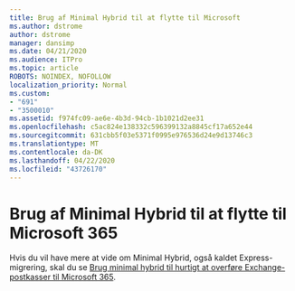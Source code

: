 ```yaml
---
title: Brug af Minimal Hybrid til at flytte til Microsoft
ms.author: dstrome
author: dstrome
manager: dansimp
ms.date: 04/21/2020
ms.audience: ITPro
ms.topic: article
ROBOTS: NOINDEX, NOFOLLOW
localization_priority: Normal
ms.custom:
- "691"
- "3500010"
ms.assetid: f974fc09-ae6e-4b3d-94cb-1b1021d2ee31
ms.openlocfilehash: c5ac824e138332c596399132a8845cf17a652e44
ms.sourcegitcommit: 631cbb5f03e5371f0995e976536d24e9d13746c3
ms.translationtype: MT
ms.contentlocale: da-DK
ms.lasthandoff: 04/22/2020
ms.locfileid: "43726170"
---
```

# <a name="using-minimal-hybrid-to-move-to-microsoft-365"></a>Brug af Minimal Hybrid til at flytte til Microsoft 365

Hvis du vil have mere at vide om Minimal Hybrid, også kaldet Express-migrering, skal du se [Brug minimal hybrid til hurtigt at overføre Exchange-postkasser til Microsoft 365](https://docs.microsoft.com/Exchange/mailbox-migration/use-minimal-hybrid-to-quickly-migrate).
